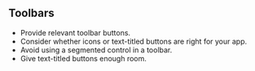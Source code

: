 ## Toolbars

* Provide relevant toolbar buttons.
* Consider whether icons or text-titled buttons are right for your app.
* Avoid using a segmented control in a toolbar.
* Give text-titled buttons enough room.


